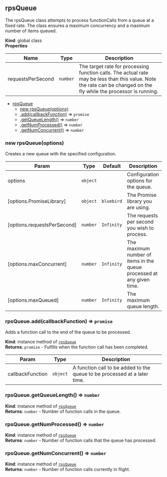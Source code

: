 <a name="rpsQueue"></a>

## rpsQueue
The rpsQueue class attempts to process functionCalls from a queue at a fixed rate. The class ensures a maximum concurrency and a maximum number of items queued.

**Kind**: global class  
**Properties**

| Name | Type | Description |
| --- | --- | --- |
| requestsPerSecond | <code>number</code> | The target rate for processing function calls. The actual rate may be less than this value. Note the rate can be changed on the fly while the processor is running. |


* [rpsQueue](#rpsQueue)
    * [new rpsQueue(options)](#new_rpsQueue_new)
    * [.add(callbackFunction)](#rpsQueue+add) ⇒ <code>promise</code>
    * [.getQueueLength()](#rpsQueue+getQueueLength) ⇒ <code>number</code>
    * [.getNumProcessed()](#rpsQueue+getNumProcessed) ⇒ <code>number</code>
    * [.getNumConcurrent()](#rpsQueue+getNumConcurrent) ⇒ <code>number</code>

<a name="new_rpsQueue_new"></a>

### new rpsQueue(options)
Creates a new queue with the specified configuration.


| Param | Type | Default | Description |
| --- | --- | --- | --- |
| options | <code>object</code> |  | Configuration options for the queue. |
| [options.PromiseLibrary] | <code>object</code> | <code>bluebird</code> | The Promise library you are using. |
| [options.requestsPerSecond] | <code>number</code> | <code>Infinity</code> | The requests per second you wish to process. |
| [options.maxConcurrent] | <code>number</code> | <code>Infinity</code> | The maximum number of items in the queue processed at any given time. |
| [options.maxQueued] | <code>number</code> | <code>Infinity</code> | The maximum queue length. |

<a name="rpsQueue+add"></a>

### rpsQueue.add(callbackFunction) ⇒ <code>promise</code>
Adds a function call to the end of the queue to be processed.

**Kind**: instance method of [<code>rpsQueue</code>](#rpsQueue)  
**Returns**: <code>promise</code> - Fulfills when the function call has been completed.  

| Param | Type | Description |
| --- | --- | --- |
| callbackFunction | <code>object</code> | A function call to be added to the queue to be processed at a later time. |

<a name="rpsQueue+getQueueLength"></a>

### rpsQueue.getQueueLength() ⇒ <code>number</code>
**Kind**: instance method of [<code>rpsQueue</code>](#rpsQueue)  
**Returns**: <code>number</code> - Number of function calls in the queue.  
<a name="rpsQueue+getNumProcessed"></a>

### rpsQueue.getNumProcessed() ⇒ <code>number</code>
**Kind**: instance method of [<code>rpsQueue</code>](#rpsQueue)  
**Returns**: <code>number</code> - Number of function calls that the queue has processed.  
<a name="rpsQueue+getNumConcurrent"></a>

### rpsQueue.getNumConcurrent() ⇒ <code>number</code>
**Kind**: instance method of [<code>rpsQueue</code>](#rpsQueue)  
**Returns**: <code>number</code> - Number of function calls currently in flight.  
